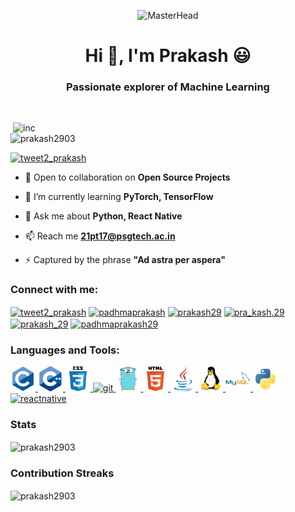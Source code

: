 <p align="center">
  <img src="https://media.tenor.com/JAtSfbZogywAAAAC/inception.gif" alt="MasterHead" width="500">
</p>
<h1 align="center">Hi 👋, I'm Prakash 😃</h1>
<h3 align="center">Passionate explorer of Machine Learning</h3>
<p>&nbsp;</p>
<p style="margin-bottom: 20px;">
  <img align="right" alt="inc" width="500" src="https://cdn.neowin.com/news/images/uploaded/2021/02/1614322146_pexels-kevin-ku-577585_story.jpg">
</p>
<p align="left"> <img src="https://komarev.com/ghpvc/?username=prakash2903&label=Profile%20views&color=0e75b6&style=flat" alt="prakash2903" /> </p>

<p align="left"> <a href="https://twitter.com/tweet2_prakash" target="blank"><img src="https://img.shields.io/twitter/follow/tweet2_prakash?logo=twitter&style=for-the-badge" alt="tweet2_prakash" /></a> </p>

- 🤝 Open to collaboration on **Open Source Projects**
  
- 🌱 I’m currently learning **PyTorch, TensorFlow**

- 💬 Ask me about **Python, React Native**

- 📫 Reach me **21pt17@psgtech.ac.in**

- ⚡ Captured by the phrase **"Ad astra per aspera"**

<h3 align="left">Connect with me:</h3>
<p align="left">
<a href="https://twitter.com/tweet2_prakash" target="blank"><img align="center" src="https://raw.githubusercontent.com/rahuldkjain/github-profile-readme-generator/master/src/images/icons/Social/twitter.svg" alt="tweet2_prakash" height="30" width="40" /></a>
<a href="https://linkedin.com/in/padhmaprakash" target="blank"><img align="center" src="https://raw.githubusercontent.com/rahuldkjain/github-profile-readme-generator/master/src/images/icons/Social/linked-in-alt.svg" alt="padhmaprakash" height="30" width="40" /></a>
<a href="https://kaggle.com/prakash29" target="blank"><img align="center" src="https://raw.githubusercontent.com/rahuldkjain/github-profile-readme-generator/master/src/images/icons/Social/kaggle.svg" alt="prakash29" height="30" width="40" /></a>
<a href="https://instagram.com/pra_kash.29" target="blank"><img align="center" src="https://raw.githubusercontent.com/rahuldkjain/github-profile-readme-generator/master/src/images/icons/Social/instagram.svg" alt="pra_kash.29" height="30" width="40" /></a>
<a href="https://www.leetcode.com/prakash_29" target="blank"><img align="center" src="https://raw.githubusercontent.com/rahuldkjain/github-profile-readme-generator/master/src/images/icons/Social/leet-code.svg" alt="prakash_29" height="30" width="40" /></a>
<a href="https://auth.geeksforgeeks.org/user/padhmaprakash29" target="blank"><img align="center" src="https://raw.githubusercontent.com/rahuldkjain/github-profile-readme-generator/master/src/images/icons/Social/geeks-for-geeks.svg" alt="padhmaprakash29" height="30" width="40" /></a>
</p>

<h3 align="left">Languages and Tools:</h3>
<p align="left"> <a href="https://www.cprogramming.com/" target="_blank" rel="noreferrer"> <img src="https://raw.githubusercontent.com/devicons/devicon/master/icons/c/c-original.svg" alt="c" width="40" height="40"/> </a> <a href="https://www.w3schools.com/cpp/" target="_blank" rel="noreferrer"> <img src="https://raw.githubusercontent.com/devicons/devicon/master/icons/cplusplus/cplusplus-original.svg" alt="cplusplus" width="40" height="40"/> </a> <a href="https://www.w3schools.com/css/" target="_blank" rel="noreferrer"> <img src="https://raw.githubusercontent.com/devicons/devicon/master/icons/css3/css3-original-wordmark.svg" alt="css3" width="40" height="40"/> </a> <a href="https://git-scm.com/" target="_blank" rel="noreferrer"> <img src="https://www.vectorlogo.zone/logos/git-scm/git-scm-icon.svg" alt="git" width="40" height="40"/> </a> <a href="https://golang.org" target="_blank" rel="noreferrer"> <img src="https://raw.githubusercontent.com/devicons/devicon/master/icons/go/go-original.svg" alt="go" width="40" height="40"/> </a> <a href="https://www.w3.org/html/" target="_blank" rel="noreferrer"> <img src="https://raw.githubusercontent.com/devicons/devicon/master/icons/html5/html5-original-wordmark.svg" alt="html5" width="40" height="40"/> </a> <a href="https://www.java.com" target="_blank" rel="noreferrer"> <img src="https://raw.githubusercontent.com/devicons/devicon/master/icons/java/java-original.svg" alt="java" width="40" height="40"/> </a> <a href="https://www.linux.org/" target="_blank" rel="noreferrer"> <img src="https://raw.githubusercontent.com/devicons/devicon/master/icons/linux/linux-original.svg" alt="linux" width="40" height="40"/> </a> <a href="https://www.mysql.com/" target="_blank" rel="noreferrer"> <img src="https://raw.githubusercontent.com/devicons/devicon/master/icons/mysql/mysql-original-wordmark.svg" alt="mysql" width="40" height="40"/> </a> <a href="https://www.python.org" target="_blank" rel="noreferrer"> <img src="https://raw.githubusercontent.com/devicons/devicon/master/icons/python/python-original.svg" alt="python" width="40" height="40"/> </a> <a href="https://reactnative.dev/" target="_blank" rel="noreferrer"> <img src="https://reactnative.dev/img/header_logo.svg" alt="reactnative" width="40" height="40"/> </a> </p>

<!--  <p><img align="center" src="https://github-readme-stats.vercel.app/api/top-langs?username=prakash2903&show_icons=true&locale=en&layout=compact" alt="prakash2903" /></p> -->
<h3 align="left">Stats</h3>
<img align="center" src="https://github-readme-stats.vercel.app/api?username=prakash2903&show_icons=true&locale=en" alt="prakash2903" /></p>
<h3 align="left">Contribution Streaks</h3>
<p><img align="center" src="https://github-readme-streak-stats.herokuapp.com/?user=prakash2903&" alt="prakash2903" /></p>


